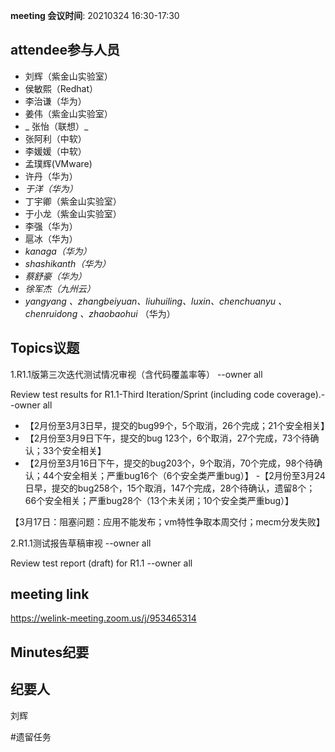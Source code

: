 **meeting 会议时间**: 20210324 16:30-17:30

## attendee参与人员
- 刘辉（紫金山实验室）
-  侯敏熙（Redhat） 
- 李治谦（华为） 
-   姜伟（紫金山实验室）  
- _ 张怡（联想）_ 
- 张阿利（中软）
- 李媛媛（中软）
- 孟璞辉(VMware) 
- 许丹（华为）
-  _于洋（华为）_   
-  丁宇卿（紫金山实验室）
- 于小龙（紫金山实验室）
-   李强（华为） 
-  扈冰（华为） 
-    _kanaga（华为）_  
-  _shashikanth（华为）_ 
-  _蔡舒豪（华为）_ 
-  _徐军杰（九州云）_ 
- _yangyang 、zhangbeiyuan、liuhuiling、luxin、chenchuanyu 、chenruidong 、zhaobaohui_   （华为）

## Topics议题

1.R1.1版第三次迭代测试情况审视（含代码覆盖率等） --owner all

Review test results for R1.1-Third Iteration/Sprint (including code coverage).--owner all


- 【2月份至3月3日早，提交的bug99个，5个取消，26个完成；21个安全相关】
- 【2月份至3月9日下午，提交的bug 123个，6个取消，27个完成，73个待确认；33个安全相关】
- 【2月份至3月16日下午，提交的bug203个，9个取消，70个完成，98个待确认；44个安全相关；严重bug16个（6个安全类严重bug）】
-【2月份至3月24日早，提交的bug258个，15个取消，147个完成，28个待确认，遗留8个；66个安全相关；严重bug28个（13个未关闭；10个安全类严重bug）】

【3月17日：阻塞问题：应用不能发布；vm特性争取本周交付；mecm分发失败】


2.R1.1测试报告草稿审视 --owner all

Review test report (draft) for R1.1 --owner all

## meeting link
https://welink-meeting.zoom.us/j/953465314

## Minutes纪要
## 纪要人
刘辉

#遗留任务

